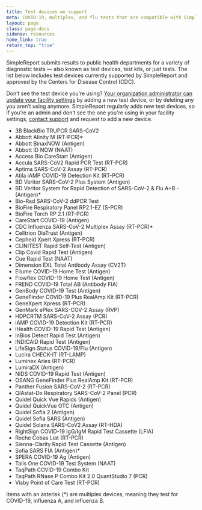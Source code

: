```yaml
---
title: Test devices we support
meta: COVID-19, multiplex, and flu tests that are compatible with SimpleReport
layout: page
class: page-docs
sidenav: resources
home_link: true
return_top: "true"
---
```


SimpleReport submits results to public health departments for a variety of diagnostic tests — also known as test devices, test kits, or just tests. The list below includes test devices currently supported by SimpleReport and approved by the Centers for Disease Control (CDC).

Don’t see the test device you’re using? [Your organization administrator can update your facility settings](https://www.simplereport.gov/using-simplereport/manage-facility-info/update-facility-settings) by adding a new test device, or by deleting any you aren’t using anymore. SimpleReport regularly adds new test devices, so if you’re an admin and don’t see the one you're using in your facility settings, [contact support](https://www.simplereport.gov/contact-us) and request to add a new device.

- 3B BlackBio TRUPCR SARS-CoV2
- Abbott Alinity M (RT-PCR)\*
- Abbott BinaxNOW (Antigen)
- Abbott ID NOW (NAAT)
- Access Bio CareStart (Antigen)
- Accula SARS-CoV2 Rapid PCR Test (RT-PCR)
- Aptima SARS-CoV-2 Assay (RT-PCR)
- Atila iAMP COVID-19 Detection Kit (RT-PCR)
- BD Veritor SARS-CoV-2 Plus System (Antigen)
- BD Veritor System for Rapid Detection of SARS-CoV-2 & Flu A+B - (Antigen)\*
- Bio-Rad SARS-CoV-2 ddPCR Test
- BioFire Respiratory Panel RP2.1-EZ (S-PCR)
- BioFire Torch RP 2.1 (RT-PCR)
- CareStart COVID-19 (Antigen)
- CDC Influenza SARS-CoV-2 Multiplex Assay (RT-PCR)\*
- Celltrion DiaTrust (Antigen)
- Cepheid Xpert Xpress (RT-PCR)
- CLINITEST Rapid Self-Test (Antigen)
- Clip Covid Rapid Test (Antigen)
- Cue Rapid Test (NAAT)
- Dimension EXL Total Antibody Assay (CV2T)
- Ellume COVID-19 Home Test (Antigen)
- Flowflex COVID-19 Home Test (Antigen)
- FREND COVID-19 Total AB (Antibody FIA)
- GenBody COVID-19 Test (Antigen)
- GeneFinder COVID-19 Plus RealAmp Kit (RT-PCR)
- GeneXpert Xpress (RT-PCR)
- GenMark ePlex SARS-COV-2 Assay (RVP)
- HDPCRTM SARS-CoV-2 Assay (PCR)
- iAMP COVID-19 Detection Kit (RT-PCR)
- iHealth COVID-19 Rapid Test (Antigen)
- InBios Detect Rapid Test (Antigen)
- INDICAID Rapid Test (Antigen)
- LifeSign Status COVID-19/Flu (Antigen)
- Lucira CHECK-IT (RT-LAMP)
- Luminex Aries (RT-PCR)
- LumiraDX (Antigen)
- NIDS COVID-19 Rapid Test (Antigen)
- OSANG GeneFinder Plus RealAmp Kit (RT-PCR)
- Panther Fusion SARS-CoV-2 (RT-PCR)
- QIAstat-Dx Respiratory SARS-CoV-2 Panel (PCR)
- Quidel Quick Vue Rapids (Antigen)
- Quidel QuickVue OTC (Antigen)
- Quidel Sofia 2 (Antigen)
- Quidel Sofia SARS (Antigen)
- Quidel Solana SARS-CoV2 Assay (RT-HDA)
- RightSign COVID-19 IgG/IgM Rapid Test Cassette (LFIA)
- Roche Cobas Liat (RT-PCR)
- Sienna-Clarity Rapid Test Cassette (Antigen)
- Sofia SARS FIA (Antigen)\*
- SPERA COVID-19 Ag (Antigen)
- Talis One COVID-19 Test System (NAAT)
- TaqPath COVID-19 Combo Kit
- TaqPath RNase P Combo Kit 2.0 QuantStudio 7 (PCR)
- Visby Point of Care Test (RT-PCR)

Items with an asterisk (\*) are multiplex devices, meaning they test for COVID-19, influenza A, and influenza B.
